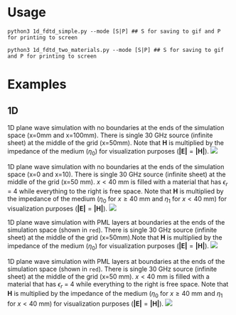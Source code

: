 # Usage
```
python3 1d_fdtd_simple.py --mode [S|P] ## S for saving to gif and P for printing to screen
```
```
python3 1d_fdtd_two_materials.py --mode [S|P] ## S for saving to gif and P for printing to screen
```
# Examples

## 1D

1D plane wave simulation with no boundaries at the ends of the simulation space (x=0mm and x=100mm). There is single 30 GHz source (infinite sheet) at the  middle of the grid (x=50mm). Note that $\mathbf{H}$ is multiplied by the impedance of the medium ($\eta_0$) for visualization purposes ($\mathbf{|E|} = \mathbf{|H|}$).
![](sims/1D_simple_no_end.gif)

1D plane wave simulation with no boundaries at the ends of the simulation space (x=0 and x=10). There is single 30 GHz source (infinite sheet) at the  middle of the grid (x=50 mm). $x \lt 40$ mm is filled with a material that has $\epsilon_r$ = 4 while everything to the right is free space. Note that $\mathbf{H}$ is multiplied by the impedance of the medium ($\eta_0$ for $x \geq 40$  mm and $\eta_1$ for $x \lt 40$ mm) for visualization purposes ($\mathbf{|E|} = \mathbf{|H|}$).
![](sims/1D_two_materials.gif)

1D plane wave simulation with PML layers at boundaries at the ends of the simulation space (shown in `red`). There is single 30 GHz source (infinite sheet) at the  middle of the grid (x=50mm).Note that $\mathbf{H}$ is multiplied by the impedance of the medium ($\eta_0$) for visualization purposes ($\mathbf{|E|} = \mathbf{|H|}$).
![](sims/1d_fdtd_pml.gif)

1D plane wave simulation with PML layers at boundaries at the ends of the simulation space (shown in `red`). There is single 30 GHz source (infinite sheet) at the  middle of the grid (x=50 mm). $x \lt 40$ mm is filled with a material that has $\epsilon_r$ = 4 while everything to the right is free space. Note that $\mathbf{H}$ is multiplied by the impedance of the medium ($\eta_0$ for $x \geq 40$  mm and $\eta_1$ for $x \lt 40$ mm) for visualization purposes ($\mathbf{|E|} = \mathbf{|H|}$).
![](sims/1d_fdtd_two_mat_pml.gif)